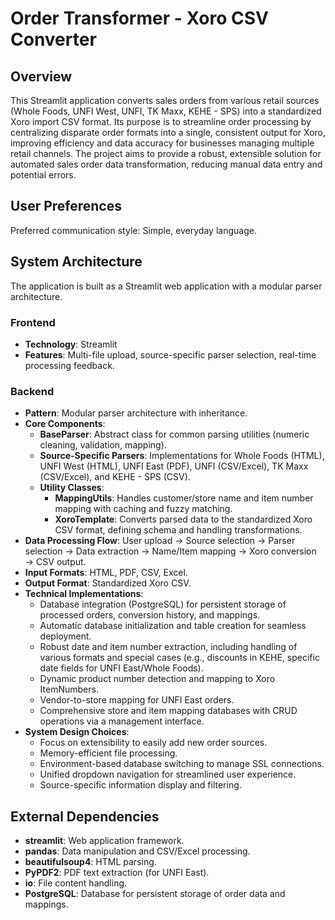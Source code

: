 # Order Transformer - Xoro CSV Converter

## Overview
This Streamlit application converts sales orders from various retail sources (Whole Foods, UNFI West, UNFI, TK Maxx, KEHE - SPS) into a standardized Xoro import CSV format. Its purpose is to streamline order processing by centralizing disparate order formats into a single, consistent output for Xoro, improving efficiency and data accuracy for businesses managing multiple retail channels. The project aims to provide a robust, extensible solution for automated sales order data transformation, reducing manual data entry and potential errors.

## User Preferences
Preferred communication style: Simple, everyday language.

## System Architecture
The application is built as a Streamlit web application with a modular parser architecture.

### Frontend
- **Technology**: Streamlit
- **Features**: Multi-file upload, source-specific parser selection, real-time processing feedback.

### Backend
- **Pattern**: Modular parser architecture with inheritance.
- **Core Components**:
    - **BaseParser**: Abstract class for common parsing utilities (numeric cleaning, validation, mapping).
    - **Source-Specific Parsers**: Implementations for Whole Foods (HTML), UNFI West (HTML), UNFI East (PDF), UNFI (CSV/Excel), TK Maxx (CSV/Excel), and KEHE - SPS (CSV).
    - **Utility Classes**:
        - **MappingUtils**: Handles customer/store name and item number mapping with caching and fuzzy matching.
        - **XoroTemplate**: Converts parsed data to the standardized Xoro CSV format, defining schema and handling transformations.
- **Data Processing Flow**: User upload → Source selection → Parser selection → Data extraction → Name/Item mapping → Xoro conversion → CSV output.
- **Input Formats**: HTML, PDF, CSV, Excel.
- **Output Format**: Standardized Xoro CSV.
- **Technical Implementations**:
    - Database integration (PostgreSQL) for persistent storage of processed orders, conversion history, and mappings.
    - Automatic database initialization and table creation for seamless deployment.
    - Robust date and item number extraction, including handling of various formats and special cases (e.g., discounts in KEHE, specific date fields for UNFI East/Whole Foods).
    - Dynamic product number detection and mapping to Xoro ItemNumbers.
    - Vendor-to-store mapping for UNFI East orders.
    - Comprehensive store and item mapping databases with CRUD operations via a management interface.
- **System Design Choices**:
    - Focus on extensibility to easily add new order sources.
    - Memory-efficient file processing.
    - Environment-based database switching to manage SSL connections.
    - Unified dropdown navigation for streamlined user experience.
    - Source-specific information display and filtering.

## External Dependencies
- **streamlit**: Web application framework.
- **pandas**: Data manipulation and CSV/Excel processing.
- **beautifulsoup4**: HTML parsing.
- **PyPDF2**: PDF text extraction (for UNFI East).
- **io**: File content handling.
- **PostgreSQL**: Database for persistent storage of order data and mappings.